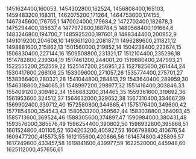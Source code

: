 1451624400,160053,
1454302800,162524,
1456808400,165103,
1459483200,168311,
1462075200,171264,
1464753600,174155,
1467345600,176755,1
1470024000,179684,2
1472702400,182678,3
1475294400,185637,4
1477972800,188784,5
1480568400,191664,6
1483246800,194700,7
1485925200,197601,8
1488344400,200952,9
1491019200,204608,10
1493611200,208187,11
1496289600,211821,12
1498881600,215862,13
1501560000,219852,14
1504238400,223674,15
1506830400,227144,16
1509508800,231321,17
1512104400,235296,18
1514782800,239304,19
1517461200,244001,20
1519880400,247993,21
1522555200,252559,22
1525147200,256951,23
1527825600,261444,24
1530417600,266106,25
1533096000,271057,26
1535774400,275701,27
1538366400,280321,28
1541044800,284813,29
1543640400,289959,30
1546318800,294065,31
1548997200,298977,32
1551416400,303846,33
1554091200,309462,34
1556683200,314465,35
1559361600,319692,36
1561953600,324512,37
1564632000,329652,38
1567310400,334667,39
1569902400,339712,40
1572580800,344665,41
1575176400,349600,42
1577854800,354543,43
1580533200,359562,44
1583038800,364093,45
1585713600,369524,46
1588305600,374897,47
1590984000,380431,48
1593576000,385576,49
1596254400,390802,50
1598932800,395868,51
1601524800,401105,52
1604203200,405927,53
1606798800,410676,54
1609477200,415573,55
1612155600,420866,56
1614574800,425896,57
1617249600,433457,58
1619841600,439977,59
1622520000,445948,60
1625112000,457656,61
